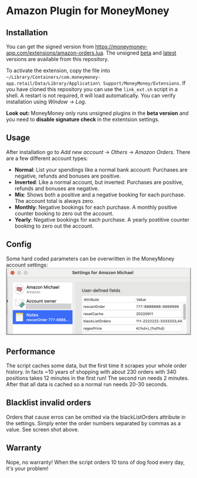 # Amazon Plugin for MoneyMoney
## Installation
You can get the signed version from https://moneymoney-app.com/extensions/amazon-orders.lua. The unsigned [beta](https://raw.githubusercontent.com/Michael-Beutling/Amazon-MoneyMoney/beta/amazon-orders.lua) and [latest](https://raw.githubusercontent.com/Michael-Beutling/Amazon-MoneyMoney/master/amazon-orders.lua) versions are available from this repository.

To activate the extension, copy the file into `~/Library/Containers/com.moneymoney-app.retail/Data/Library/Application\ Support/MoneyMoney/Extensions`. If you have cloned this repository you can use the `link_ext.sh` script in a shell. A restart is not required, it will load automatically. You can verify installation using *Window → Log*.

**Look out:** MoneyMoney only runs unsigned plugins in the **beta version** and you need to **disable signature check** in the extentsion settings.

## Usage
After installation go to *Add new account* → *Others* → *Amazon Orders*. There are a few different account types:
* **Normal**: List your spendings like a normal bank account: Purchases are negative, refunds and bonuses are positive.
* **Inverted**: Like a normal account, but inverted: Purchases are positive, refunds and bonuses are negative.
* **Mix**: Shows both a positive and a negative booking for each purchase. The account total is always zero.
* **Monthly**: Negative bookings for each purchase. A monthly positive counter booking to zero out the account.
* **Yearly**: Negative bookings for each purchase. A yearly postitive counter booking to zero out the account.


## Config
Some hard coded parameters can be overwritten in the MoneyMoney account settings:
![](moneymoney_settings.png)

## Performance
The script caches some data, but the first time it scrapes your whole order history. In facts ~10 years of shopping with about 230 orders with 340 positions takes 12 minutes in the first run! The second run needs 2 minutes. After that all data is cached so a normal run needs 20-30 seconds.

## Blacklist invalid orders
Orders that cause erros can be omitted via the blackListOrders attribute in the settings. Simply enter the order numbers separated by commas as a value. See screen shot above.

## Warranty
Nope, no warranty! When the script orders 10 tons of dog food every day, it's your problem!

